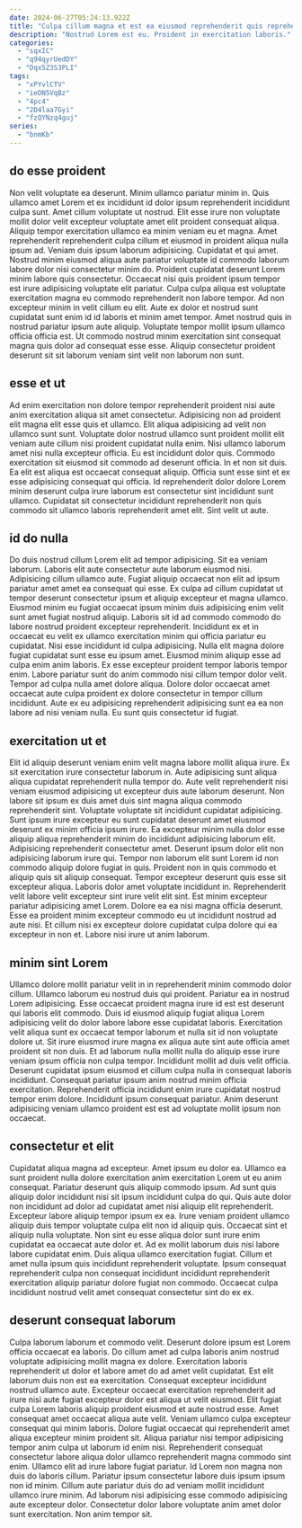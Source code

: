 ```yaml
---
date: 2024-06-27T05:24:13.922Z
title: "Culpa cillum magna et est ea eiusmod reprehenderit quis reprehenderit."
description: "Nostrud Lorem est eu. Proident in exercitation laboris."
categories:
  - "sqxIC"
  - "q94qyrUedDY"
  - "Dqx5Z3S3PLI"
tags:
  - "xPYvlCTV"
  - "ieDN5VqBz"
  - "4pc4"
  - "2D4laa7Gyi"
  - "fzQYNzq4guj"
series:
  - "bnmKb"
---
```



## do esse proident

Non velit voluptate ea deserunt. Minim ullamco pariatur minim in. Quis ullamco amet Lorem et ex incididunt id dolor ipsum reprehenderit incididunt culpa sunt. Amet cillum voluptate ut nostrud. Elit esse irure non voluptate mollit dolor velit excepteur voluptate amet elit proident consequat aliqua. Aliquip tempor exercitation ullamco ea minim veniam eu et magna.
Amet reprehenderit reprehenderit culpa cillum et eiusmod in proident aliqua nulla ipsum ad. Veniam duis ipsum laborum adipisicing. Cupidatat et qui amet. Nostrud minim eiusmod aliqua aute pariatur voluptate id commodo laborum labore dolor nisi consectetur minim do. Proident cupidatat deserunt Lorem minim labore quis consectetur. Occaecat nisi quis proident ipsum tempor est irure adipisicing voluptate elit pariatur. Culpa culpa aliqua est voluptate exercitation magna eu commodo reprehenderit non labore tempor. Ad non excepteur minim in velit cillum eu elit.
Aute ex dolor et nostrud sunt cupidatat sunt enim id id laboris et minim amet tempor. Amet nostrud quis in nostrud pariatur ipsum aute aliquip. Voluptate tempor mollit ipsum ullamco officia officia est. Ut commodo nostrud minim exercitation sint consequat magna quis dolor ad consequat esse esse. Aliquip consectetur proident deserunt sit sit laborum veniam sint velit non laborum non sunt.

## esse et ut

Ad enim exercitation non dolore tempor reprehenderit proident nisi aute anim exercitation aliqua sit amet consectetur. Adipisicing non ad proident elit magna elit esse quis et ullamco. Elit aliqua adipisicing ad velit non ullamco sunt sunt. Voluptate dolor nostrud ullamco sunt proident mollit elit veniam aute cillum nisi proident cupidatat nulla enim.
Nisi ullamco laborum amet nisi nulla excepteur officia. Eu est incididunt dolor quis. Commodo exercitation sit eiusmod sit commodo ad deserunt officia. In et non sit duis. Ea elit est aliqua est occaecat consequat aliquip.
Officia sunt esse sint et ex esse adipisicing consequat qui officia. Id reprehenderit dolor dolore Lorem minim deserunt culpa irure laborum est consectetur sint incididunt sunt ullamco. Cupidatat sit consectetur incididunt reprehenderit non quis commodo sit ullamco laboris reprehenderit amet elit. Sint velit ut aute.

## id do nulla

Do duis nostrud cillum Lorem elit ad tempor adipisicing. Sit ea veniam laborum. Laboris elit aute consectetur aute laborum eiusmod nisi. Adipisicing cillum ullamco aute. Fugiat aliquip occaecat non elit ad ipsum pariatur amet amet ea consequat qui esse. Ex culpa ad cillum cupidatat ut tempor deserunt consectetur ipsum et aliquip excepteur et magna ullamco. Eiusmod minim eu fugiat occaecat ipsum minim duis adipisicing enim velit sunt amet fugiat nostrud aliquip.
Laboris sit id ad commodo commodo do labore nostrud proident excepteur reprehenderit. Incididunt ex et in occaecat eu velit ex ullamco exercitation minim qui officia pariatur eu cupidatat. Nisi esse incididunt id culpa adipisicing. Nulla elit magna dolore fugiat cupidatat sunt esse eu ipsum amet. Eiusmod minim aliquip esse ad culpa enim anim laboris. Ex esse excepteur proident tempor laboris tempor enim. Labore pariatur sunt do anim commodo nisi cillum tempor dolor velit.
Tempor ad culpa nulla amet dolore aliqua. Dolore dolor occaecat amet occaecat aute culpa proident ex dolore consectetur in tempor cillum incididunt. Aute ex eu adipisicing reprehenderit adipisicing sunt ea ea non labore ad nisi veniam nulla. Eu sunt quis consectetur id fugiat.

## exercitation ut et

Elit id aliquip deserunt veniam enim velit magna labore mollit aliqua irure. Ex sit exercitation irure consectetur laborum in. Aute adipisicing sunt aliqua aliqua cupidatat reprehenderit nulla tempor do. Aute velit reprehenderit nisi veniam eiusmod adipisicing ut excepteur duis aute laborum deserunt. Non labore sit ipsum ex duis amet duis sint magna aliqua commodo reprehenderit sint. Voluptate voluptate sit incididunt cupidatat adipisicing. Sunt ipsum irure excepteur eu sunt cupidatat deserunt amet eiusmod deserunt ex minim officia ipsum irure.
Ea excepteur minim nulla dolor esse aliquip aliqua reprehenderit minim do incididunt adipisicing laborum elit. Adipisicing reprehenderit consectetur amet. Deserunt ipsum dolor elit non adipisicing laborum irure qui. Tempor non laborum elit sunt Lorem id non commodo aliquip dolore fugiat in quis. Proident non in quis commodo et aliquip quis sit aliquip consequat.
Tempor excepteur deserunt quis esse sit excepteur aliqua. Laboris dolor amet voluptate incididunt in. Reprehenderit velit labore velit excepteur sint irure velit elit sint. Est minim excepteur pariatur adipisicing amet Lorem. Dolore ea ea nisi magna officia deserunt. Esse ea proident minim excepteur commodo eu ut incididunt nostrud ad aute nisi. Et cillum nisi ex excepteur dolore cupidatat culpa dolore qui ea excepteur in non et. Labore nisi irure ut anim laborum.

## minim sint Lorem

Ullamco dolore mollit pariatur velit in in reprehenderit minim commodo dolor cillum. Ullamco laborum eu nostrud duis qui proident. Pariatur ea in nostrud Lorem adipisicing. Esse occaecat proident magna irure id est est deserunt qui laboris elit commodo. Duis id eiusmod aliquip fugiat aliqua Lorem adipisicing velit do dolor labore labore esse cupidatat laboris.
Exercitation velit aliqua sunt ex occaecat tempor laborum et nulla sit id non voluptate dolore ut. Sit irure eiusmod irure magna ex aliqua aute sint aute officia amet proident sit non duis. Et ad laborum nulla mollit nulla do aliquip esse irure veniam ipsum officia non culpa tempor. Incididunt mollit ad duis velit officia. Deserunt cupidatat ipsum eiusmod et cillum culpa nulla in consequat laboris incididunt.
Consequat pariatur ipsum anim nostrud minim officia exercitation. Reprehenderit officia incididunt enim irure cupidatat nostrud tempor enim dolore. Incididunt ipsum consequat pariatur. Anim deserunt adipisicing veniam ullamco proident est est ad voluptate mollit ipsum non occaecat.

## consectetur et elit

Cupidatat aliqua magna ad excepteur. Amet ipsum eu dolor ea. Ullamco ea sunt proident nulla dolore exercitation anim exercitation Lorem ut eu anim consequat. Pariatur deserunt quis aliquip commodo ipsum.
Ad sunt quis aliquip dolor incididunt nisi sit ipsum incididunt culpa do qui. Quis aute dolor non incididunt ad dolor ad cupidatat amet nisi aliquip elit reprehenderit. Excepteur labore aliquip tempor ipsum ex ea. Irure veniam proident ullamco aliquip duis tempor voluptate culpa elit non id aliquip quis.
Occaecat sint et aliquip nulla voluptate. Non sint eu esse aliqua dolor sunt irure enim cupidatat ea occaecat aute dolor et. Ad ex mollit laborum duis nisi labore labore cupidatat enim. Duis aliqua ullamco exercitation fugiat. Cillum et amet nulla ipsum quis incididunt reprehenderit voluptate. Ipsum consequat reprehenderit culpa non consequat incididunt incididunt reprehenderit exercitation aliquip pariatur dolore fugiat non commodo. Occaecat culpa incididunt nostrud velit amet consequat consectetur sint do ex ex.

## deserunt consequat laborum

Culpa laborum laborum et commodo velit. Deserunt dolore ipsum est Lorem officia occaecat ea laboris. Do cillum amet ad culpa laboris anim nostrud voluptate adipisicing mollit magna ex dolore. Exercitation laboris reprehenderit ut dolor et labore amet do ad amet velit cupidatat. Est elit laborum duis non est ea exercitation. Consequat excepteur incididunt nostrud ullamco aute. Excepteur occaecat exercitation reprehenderit ad irure nisi aute fugiat excepteur dolor est aliqua ut velit eiusmod. Elit fugiat culpa Lorem laboris aliquip proident eiusmod et aute nostrud esse.
Amet consequat amet occaecat aliqua aute velit. Veniam ullamco culpa excepteur consequat qui minim laboris. Dolore fugiat occaecat qui reprehenderit amet aliqua excepteur minim proident sit. Aliqua pariatur nisi tempor adipisicing tempor anim culpa ut laborum id enim nisi. Reprehenderit consequat consectetur labore aliqua dolor ullamco reprehenderit magna commodo sint enim. Ullamco elit ad irure labore fugiat pariatur. Id Lorem non magna non duis do laboris cillum.
Pariatur ipsum consectetur labore duis ipsum ipsum non id minim. Cillum aute pariatur duis do ad veniam mollit incididunt ullamco irure minim. Ad laborum nisi adipisicing esse commodo adipisicing aute excepteur dolor. Consectetur dolor labore voluptate anim amet dolor sunt exercitation. Non anim tempor sit.

